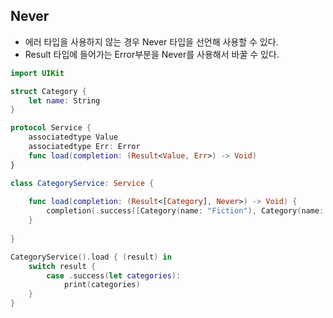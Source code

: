 ## Never 
- 에러 타입을 사용하지 않는 경우 Never 타입을 선언해 사용할 수 있다.
- Result 타입에 들어가는 Error부분을 Never를 사용해서 바꿀 수 있다.

```swift 
import UIKit

struct Category {
    let name: String
}

protocol Service {
    associatedtype Value
    associatedtype Err: Error
    func load(completion: (Result<Value, Err>) -> Void)
}

class CategoryService: Service {
    
    func load(completion: (Result<[Category], Never>) -> Void) { 
        completion(.success([Category(name: "Fiction"), Category(name: "Horror"), Category(name: "Kids")]))
    }
    
}

CategoryService().load { (result) in
    switch result {
        case .success(let categories):
            print(categories)
    }
}
```
